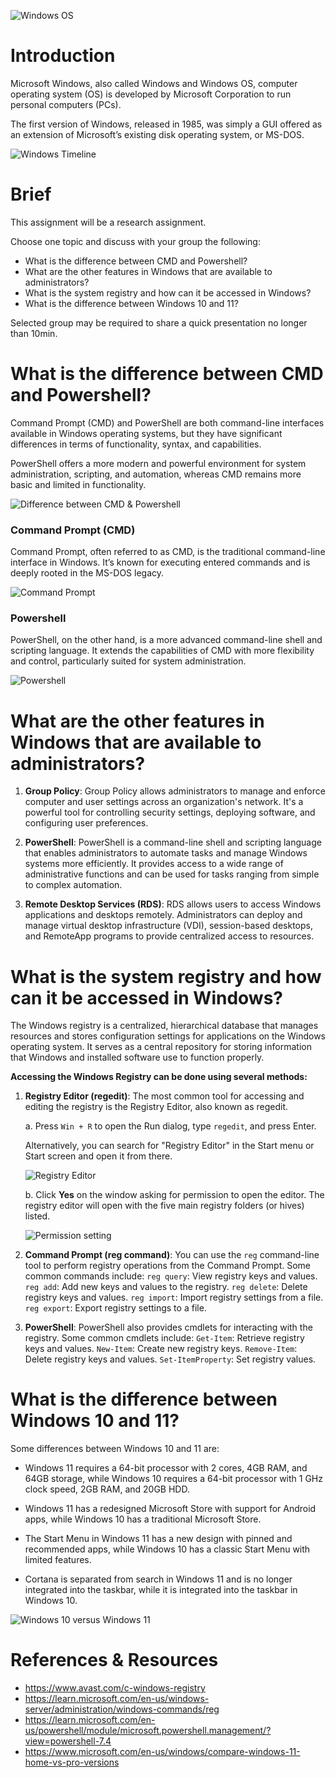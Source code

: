 ![Windows OS](https://www.digitaltrends.com/wp-content/uploads/2018/06/cropped-windows-7-wallpaper.jpg?p=1)

# Introduction

Microsoft Windows, also called Windows and Windows OS, computer operating system (OS) is developed by Microsoft Corporation to run personal computers (PCs).

The first version of Windows, released in 1985, was simply a GUI offered as an extension of Microsoft’s existing disk operating system, or MS-DOS.

![Windows Timeline](https://cdn.ttgtmedia.com/rms/onlineimages/microsoft_windows_timeline_the_38_year_evolution-f_mobile.png)

# Brief
This assignment will be a research assignment.

Choose one topic and discuss with your group the following:

- What is the difference between CMD and Powershell?
- What are the other features in Windows that are available to administrators?
- What is the system registry and how can it be accessed in Windows?
- What is the difference between Windows 10 and 11?

Selected group may be required to share a quick presentation no longer than 10min.

# What is the difference between CMD and Powershell?

Command Prompt (CMD) and PowerShell are both command-line interfaces available in Windows operating systems, but they have significant differences in terms of functionality, syntax, and capabilities.

PowerShell offers a more modern and powerful environment for system administration, scripting, and automation, whereas CMD remains more basic and limited in functionality.

![Difference between CMD & Powershell](https://teleforum.ethiotelecom.et/content/uploads/photos/2023/09/tele-forum_2c2d254054fef5d418a5b79dc8ac39f6.webp)

### Command Prompt (CMD)

Command Prompt, often referred to as CMD, is the traditional command-line interface in Windows. It’s known for executing entered commands and is deeply rooted in the MS-DOS legacy.

![Command Prompt](https://miro.medium.com/v2/resize:fit:1400/format:webp/1*1xcfRT1PEItJkUDP3npxrg.png)

### Powershell

PowerShell, on the other hand, is a more advanced command-line shell and scripting language. It extends the capabilities of CMD with more flexibility and control, particularly suited for system administration.

![Powershell](https://miro.medium.com/v2/resize:fit:1400/format:webp/1*Jsb_bt1MMgGqgocts92arQ.png)

# What are the other features in Windows that are available to administrators?

1. **Group Policy**: Group Policy allows administrators to manage and enforce computer and user settings across an organization's network. It's a powerful tool for controlling security settings, deploying software, and configuring user preferences.

2. **PowerShell**: PowerShell is a command-line shell and scripting language that enables administrators to automate tasks and manage Windows systems more efficiently. It provides access to a wide range of administrative functions and can be used for tasks ranging from simple to complex automation.

3. **Remote Desktop Services (RDS)**: RDS allows users to access Windows applications and desktops remotely. Administrators can deploy and manage virtual desktop infrastructure (VDI), session-based desktops, and RemoteApp programs to provide centralized access to resources.

# What is the system registry and how can it be accessed in Windows?

The Windows registry is a centralized, hierarchical database that manages resources and stores configuration settings for applications on the Windows operating system. It serves as a central repository for storing information that Windows and installed software use to function properly.

**Accessing the Windows Registry can be done using several methods:**

1. **Registry Editor (regedit)**: The most common tool for accessing and editing the registry is the Registry Editor, also known as regedit. 

    a. Press `Win + R` to open the Run dialog, type `regedit`, and press Enter.

    Alternatively, you can search for "Registry Editor" in the Start menu or Start screen and open it from there.

    ![Registry Editor](https://academy.avast.com/hs-fs/hubfs/New_Avast_Academy/what_is_the_windows_registry_academy/img-02.png?width=700&name=img-02.png)

    b. Click **Yes** on the window asking for permission to open the editor. The registry editor will open with the five main registry folders (or hives) listed.

    ![Permission setting](https://academy.avast.com/hs-fs/hubfs/New_Avast_Academy/what_is_the_windows_registry_academy/img-03.png?width=2780&name=img-03.png)

2. **Command Prompt (reg command)**: You can use the `reg` command-line tool to perform registry operations from the Command Prompt. Some common commands include:
`reg query`: View registry keys and values.
`reg add`: Add new keys and values to the registry.
`reg delete`: Delete registry keys and values.
`reg import`: Import registry settings from a file.
`reg export`: Export registry settings to a file.

3. **PowerShell**: PowerShell also provides cmdlets for interacting with the registry. Some common cmdlets include:
`Get-Item`: Retrieve registry keys and values.
`New-Item`: Create new registry keys.
`Remove-Item`: Delete registry keys and values.
`Set-ItemProperty`: Set registry values.

# What is the difference between Windows 10 and 11?

Some differences between Windows 10 and 11 are:

- Windows 11 requires a 64-bit processor with 2 cores, 4GB RAM, and 64GB storage, while Windows 10 requires a 64-bit processor with 1 GHz clock speed, 2GB RAM, and 20GB HDD.

- Windows 11 has a redesigned Microsoft Store with support for Android apps, while Windows 10 has a traditional Microsoft Store. 

- The Start Menu in Windows 11 has a new design with pinned and recommended apps, while Windows 10 has a classic Start Menu with limited features.

- Cortana is separated from search in Windows 11 and is no longer integrated into the taskbar, while it is integrated into the taskbar in Windows 10.

![Windows 10 versus Windows 11](https://cdn-dfknk.nitrocdn.com/BMGKLORDabDBCUPuWOjTkLVrPSWteURh/assets/images/optimized/rev-da88bc7/www.stellarinfo.co.in/blog/wp-content/uploads/2022/05/Comparison-Table-Windows-10-vs-Windows-11.jpg)


# References & Resources
- https://www.avast.com/c-windows-registry
- https://learn.microsoft.com/en-us/windows-server/administration/windows-commands/reg
- https://learn.microsoft.com/en-us/powershell/module/microsoft.powershell.management/?view=powershell-7.4
- https://www.microsoft.com/en-us/windows/compare-windows-11-home-vs-pro-versions